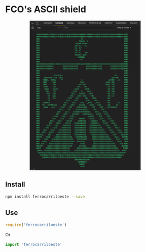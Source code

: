 # FCO's ASCII shield

<p align="center">
  <img src="demo.png" width="350" alt="demo"/>
</p>

## Install
```bash
npm install ferrocarriloeste --save
```

## Use
```javascript
require('ferrocarriloeste')
```
Or

```javascript
import 'ferrocarriloeste'
```
